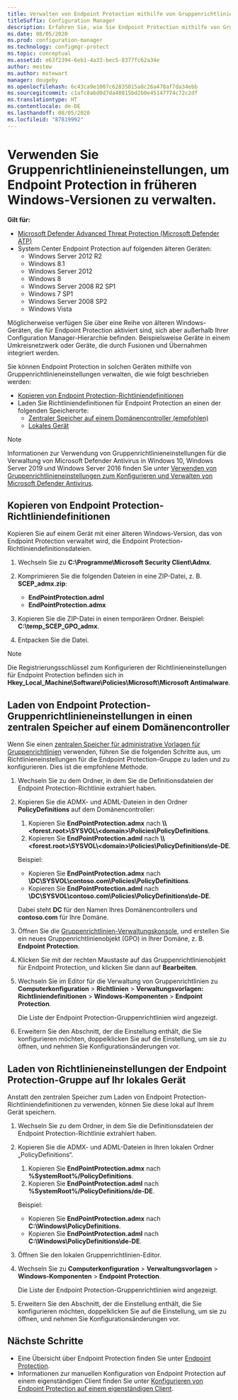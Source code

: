 ```yaml
---
title: Verwalten von Endpoint Protection mithilfe von Gruppenrichtlinien
titleSuffix: Configuration Manager
description: Erfahren Sie, wie Sie Endpoint Protection mithilfe von Gruppenrichtlinien verwalten.
ms.date: 08/05/2020
ms.prod: configuration-manager
ms.technology: configmgr-protect
ms.topic: conceptual
ms.assetid: e63f2394-6eb1-4a33-bec5-8377fc62a34e
author: mestew
ms.author: mstewart
manager: dougeby
ms.openlocfilehash: 6c43ca9e1007c62835015a8c26a478af7da34ebb
ms.sourcegitcommit: c1afc8abd0d7da48815bd2b0e45147774c72c2df
ms.translationtype: HT
ms.contentlocale: de-DE
ms.lasthandoff: 08/05/2020
ms.locfileid: "87819992"
---
```

# <a name="use-group-policy-settings-to-manage-endpoint-protection-in-previous-versions-of-windows"></a>Verwenden Sie Gruppenrichtlinieneinstellungen, um Endpoint Protection in früheren Windows-Versionen zu verwalten.

**Gilt für:**

- [Microsoft Defender Advanced Threat Protection (Microsoft Defender ATP)](https://query.prod.cms.rt.microsoft.com/cms/api/am/binary/RE2O8jv)
- System Center Endpoint Protection auf folgenden älteren Geräten:
    - Windows Server 2012 R2
    - Windows 8.1
    - Windows Server 2012
    - Windows 8
    - Windows Server 2008 R2 SP1
    - Windows 7 SP1
    - Windows Server 2008 SP2
    - Windows Vista

Möglicherweise verfügen Sie über eine Reihe von älteren Windows-Geräten, die für Endpoint Protection aktiviert sind, sich aber außerhalb Ihrer Configuration Manager-Hierarchie befinden. Beispielsweise Geräte in einem Umkreisnetzwerk oder Geräte, die durch Fusionen und Übernahmen integriert werden. 

Sie können Endpoint Protection in solchen Geräten mithilfe von Gruppenrichtlinieneinstellungen verwalten, die wie folgt beschrieben werden:

- [Kopieren von Endpoint Protection-Richtliniendefinitionen](#copy-endpoint-protection-policy-definitions)
- Laden Sie Richtliniendefinitionen für Endpoint Protection an einen der folgenden Speicherorte:
    - [Zentraler Speicher auf einem Domänencontroller (empfohlen)](#load-endpoint-protection-group-policy-settings-into-a-central-store-on-a-domain-controller)
    - [Lokales Gerät](#load-endpoint-protection-group-policy-settings-into-your-local-device)

> [!NOTE]
> Informationen zur Verwendung von Gruppenrichtlinieneinstellungen für die Verwaltung von Microsoft Defender Antivirus in Windows 10, Windows Server 2019 und Windows Server 2016 finden Sie unter [Verwenden von Gruppenrichtlinieneinstellungen zum Konfigurieren und Verwalten von Microsoft Defender Antivirus](https://docs.microsoft.com/windows/security/threat-protection/microsoft-defender-antivirus/use-group-policy-microsoft-defender-antivirus).

## <a name="copy-endpoint-protection-policy-definitions"></a>Kopieren von Endpoint Protection-Richtliniendefinitionen

Kopieren Sie auf einem Gerät mit einer älteren Windows-Version, das von Endpoint Protection verwaltet wird, die Endpoint Protection-Richtliniendefinitionsdateien.

1. Wechseln Sie zu **C:\Programme\Microsoft Security Client\Admx**. 

2. Komprimieren Sie die folgenden Dateien in eine ZIP-Datei, z. B. **SCEP_admx.zip**:
    - **EndPointProtection.adml**
    - **EndPointProtection.admx**
3. Kopieren Sie die ZIP-Datei in einen temporären Ordner. Beispiel: **C:\temp_SCEP_GPO_admx**.
4. Entpacken Sie die Datei. 

> [!NOTE]
> Die Registrierungsschlüssel zum Konfigurieren der Richtlinieneinstellungen für Endpoint Protection befinden sich in **Hkey_Local_Machine\Software\Policies\Microsoft\Microsoft Antimalware**.

## <a name="load-endpoint-protection-group-policy-settings-into-a-central-store-on-a-domain-controller"></a>Laden von Endpoint Protection-Gruppenrichtlinieneinstellungen in einen zentralen Speicher auf einem Domänencontroller

Wenn Sie einen [zentralen Speicher für administrative Vorlagen für Gruppenrichtlinien](https://support.microsoft.com/help/3087759/how-to-create-and-manage-the-central-store-for-group-policy-administra) verwenden, führen Sie die folgenden Schritte aus, um Richtlinieneinstellungen für die Endpoint Protection-Gruppe zu laden und zu konfigurieren. Dies ist die empfohlene Methode.

1. Wechseln Sie zu dem Ordner, in dem Sie die Definitionsdateien der Endpoint Protection-Richtlinie extrahiert haben.
2. Kopieren Sie die ADMX- und ADML-Dateien in den Ordner **PolicyDefinitions** auf dem Domänencontroller:
    1. Kopieren Sie **EndPointProtection.admx** nach **\\\\\<forest.root\>\\SYSVOL\\\<domain\>\\Policies\\PolicyDefinitions**. 
    2. Kopieren Sie **EndPointProtection.adml** nach **\\\\\<forest.root\>\\SYSVOL\\\<domain\>\\Policies\\PolicyDefinitions\\de-DE**.  

    Beispiel:
    
    - Kopieren Sie **EndPointProtection.admx** nach **\\DC\SYSVOL\contoso.com\Policies\PolicyDefinitions**.
    - Kopieren Sie **EndPointProtection.adml** nach **\\DC\SYSVOL\contoso.com\Policies\PolicyDefinitions\de-DE**.
    
    Dabei steht **DC** für den Namen Ihres Domänencontrollers und **contoso.com** für Ihre Domäne.

3. Öffnen Sie die [Gruppenrichtlinien-Verwaltungskonsole](https://docs.microsoft.com/internet-explorer/ie11-deploy-guide/group-policy-and-group-policy-mgmt-console-ie11), und erstellen Sie ein neues Gruppenrichtlinienobjekt (GPO) in Ihrer Domäne, z. B. **Endpoint Protection**.
4. Klicken Sie mit der rechten Maustaste auf das Gruppenrichtlinienobjekt für Endpoint Protection, und klicken Sie dann auf **Bearbeiten**.
5. Wechseln Sie im Editor für die Verwaltung von Gruppenrichtlinien zu **Computerkonfiguration** > **Richtlinien** > **Verwaltungsvorlagen: Richtliniendefinitionen** > **Windows-Komponenten** > **Endpoint Protection**.

   Die Liste der Endpoint Protection-Gruppenrichtlinien wird angezeigt.

6. Erweitern Sie den Abschnitt, der die Einstellung enthält, die Sie konfigurieren möchten, doppelklicken Sie auf die Einstellung, um sie zu öffnen, und nehmen Sie Konfigurationsänderungen vor.

## <a name="load-endpoint-protection-group-policy-settings-into-your-local-device"></a>Laden von Richtlinieneinstellungen der Endpoint Protection-Gruppe auf Ihr lokales Gerät

Anstatt den zentralen Speicher zum Laden von Endpoint Protection-Richtliniendefinitionen zu verwenden, können Sie diese lokal auf Ihrem Gerät speichern.

1. Wechseln Sie zu dem Ordner, in dem Sie die Definitionsdateien der Endpoint Protection-Richtlinie extrahiert haben.
2. Kopieren Sie die ADMX- und ADML-Dateien in Ihren lokalen Ordner „PolicyDefinitions“.
    1. Kopieren Sie **EndPointProtection.admx** nach **%SystemRoot%/PolicyDefinitions**. 
    2. Kopieren Sie **EndPointProtection.adml** nach **%SystemRoot%/PolicyDefinitions/de-DE**.
    
    Beispiel:

    - Kopieren Sie **EndPointProtection.admx** nach **C:\Windows\PolicyDefinitions**.
    - Kopieren Sie **EndPointProtection.adml** nach **C:\Windows\PolicyDefinitions\de-DE**.
    
3. Öffnen Sie den lokalen Gruppenrichtlinien-Editor.
4. Wechseln Sie zu **Computerkonfiguration** > **Verwaltungsvorlagen** > **Windows-Komponenten** > **Endpoint Protection**.

    Die Liste der Endpoint Protection-Gruppenrichtlinien wird angezeigt.

5. Erweitern Sie den Abschnitt, der die Einstellung enthält, die Sie konfigurieren möchten, doppelklicken Sie auf die Einstellung, um sie zu öffnen, und nehmen Sie Konfigurationsänderungen vor.

## <a name="next-steps"></a>Nächste Schritte
- Eine Übersicht über Endpoint Protection finden Sie unter [Endpoint Protection](endpoint-protection.md).
- Informationen zur manuellen Konfiguration von Endpoint Protection auf einem eigenständigen Client finden Sie unter [Konfigurieren von Endpoint Protection auf einem eigenständigen Client](endpoint-protection-configure-standalone-client.md).
